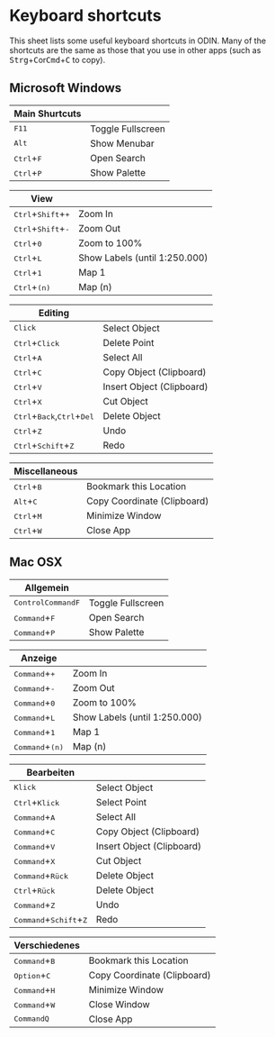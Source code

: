 # Keyboard shortcuts

This sheet lists some useful keyboard shortcuts in ODIN. Many of the shortcuts are the same as those that you use in other apps (such as <kbd>Strg</kbd>+<kbd>C</kbd>or<kbd>Cmd</kbd>+<kbd>C</kbd>  to copy).

## Microsoft Windows


| Main Shurtcuts               |                   |
| ---------------------------- | ----------------- |
| <kbd>F11</kbd>               | Toggle Fullscreen |
| <kbd>Alt</kbd>               | Show Menubar      |
| <kbd>Ctrl</kbd>+<kbd>F</kbd> | Open Search       |
| <kbd>Ctrl</kbd>+<kbd>P</kbd> | Show Palette      |

| View                                          |                               |
| --------------------------------------------- | ----------------------------- |
| <kbd>Ctrl</kbd>+<kbd>Shift</kbd>+<kbd>+</kbd> | Zoom In                       |
| <kbd>Ctrl</kbd>+<kbd>Shift</kbd>+<kbd>-</kbd> | Zoom Out                      |
| <kbd>Ctrl</kbd>+<kbd>0</kbd>                  | Zoom to 100%                  |
| <kbd>Ctrl</kbd>+<kbd>L</kbd>                  | Show Labels (until 1:250.000) |
| <kbd>Ctrl</kbd>+<kbd>1</kbd>                  | Map 1                         |
| <kbd>Ctrl</kbd>+<kbd>(n)</kbd>                | Map (n)                       |

| Editing                                                        |                           |
| -------------------------------------------------------------- | ------------------------- |
| <kbd>Click</kbd>                                               | Select Object             |
| <kbd>Ctrl</kbd>+<kbd>Click</kbd>                               | Delete Point              |
| <kbd>Ctrl</kbd>+<kbd>A</kbd>                                   | Select All                |
| <kbd>Ctrl</kbd>+<kbd>C</kbd>                                   | Copy Object (Clipboard)   |
| <kbd>Ctrl</kbd>+<kbd>V</kbd>                                   | Insert Object (Clipboard) |
| <kbd>Ctrl</kbd>+<kbd>X</kbd>                                   | Cut Object                |
| <kbd>Ctrl</kbd>+<kbd>Back</kbd>,<kbd>Ctrl</kbd>+<kbd>Del</kbd> | Delete Object             |
| <kbd>Ctrl</kbd>+<kbd>Z</kbd>                                   | Undo                      |
| <kbd>Ctrl</kbd>+<kbd>Schift</kbd>+<kbd>Z</kbd>                 | Redo                      |

| Miscellaneous                |                             |
| ---------------------------- | --------------------------- |
| <kbd>Ctrl</kbd>+<kbd>B</kbd> | Bookmark this Location      |
| <kbd>Alt</kbd>+<kbd>C</kbd>  | Copy Coordinate (Clipboard) |
| <kbd>Ctrl</kbd>+<kbd>M</kbd> | Minimize Window             |
| <kbd>Ctrl</kbd>+<kbd>W</kbd> | Close App                   |

## Mac OSX

| Allgemein                                        |                  |
| ------------------------------------------------ | ---------------- |
| <kbd>Control</kbd><kbd>Command</kbd><kbd>F</kbd> | Toggle Fullscreen |
| <kbd>Command</kbd>+<kbd>F</kbd>                  | Open Search    |
| <kbd>Command</kbd>+<kbd>P</kbd>                  | Show Palette   |

| Anzeige                           |                                    |
| --------------------------------- | ---------------------------------- |
| <kbd>Command</kbd>+<kbd>+</kbd>   | Zoom In                      |
| <kbd>Command</kbd>+<kbd>-</kbd>   | Zoom Out                      |
| <kbd>Command</kbd>+<kbd>0</kbd>   | Zoom to 100%                  |
| <kbd>Command</kbd>+<kbd>L</kbd>   | Show Labels (until 1:250.000) |
| <kbd>Command</kbd>+<kbd>1</kbd>   | Map 1                         |
| <kbd>Command</kbd>+<kbd>(n)</kbd> | Map (n)                       |

| Bearbeiten                                        |                                 |
| ------------------------------------------------- | ------------------------------- |
| <kbd>Klick</kbd>                                  | Select Object               |
| <kbd>Ctrl</kbd>+<kbd>Klick</kbd>                  | Select Point                  |
| <kbd>Command</kbd>+<kbd>A</kbd>                   | Select All                  |
| <kbd>Command</kbd>+<kbd>C</kbd>                   | Copy Object (Clipboard)        |
| <kbd>Command</kbd>+<kbd>V</kbd>                   | Insert Object (Clipboard)      |
| <kbd>Command</kbd>+<kbd>X</kbd>                   | Cut Object  |
| <kbd>Command</kbd>+<kbd>Rück</kbd>                | Delete Object                 |
| <kbd>Ctrl</kbd>+<kbd>Rück</kbd>                   | Delete Object                  |
| <kbd>Command</kbd>+<kbd>Z</kbd>                   | Undo                      |
| <kbd>Command</kbd>+<kbd>Schift</kbd>+<kbd>Z</kbd> | Redo                |

| Verschiedenes                   |                                      |
| ------------------------------- | ------------------------------------ |
| <kbd>Command</kbd>+<kbd>B</kbd> | Bookmark this Location               |
| <kbd>Option</kbd>+<kbd>C</kbd>  | Copy Coordinate (Clipboard)         |
| <kbd>Command</kbd>+<kbd>H</kbd> | Minimize Window              |
| <kbd>Command</kbd>+<kbd>W</kbd> | Close Window                        |
| <kbd>Command</kbd><kbd>Q</kbd>  | Close App                      |
